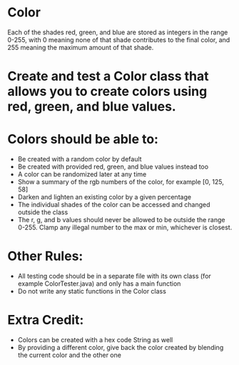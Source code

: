# **Color**
Each of the shades red, green, and blue are stored as integers in the range 0-255, with 0 meaning none of that shade contributes to the final color, and 255 meaning the maximum amount of that shade.


# **Create and test a Color class that allows you to create colors using red, green, and blue values.**

# **Colors should be able to:**

* Be created with a random color by default
* Be created with provided red, green, and blue values instead too
* A color can be randomized later at any time
* Show a summary of the rgb numbers of the color, for example [0, 125, 58]
* Darken and lighten an existing color by a given percentage
* The individual shades of the color can be accessed and changed outside the class
* The r, g, and b values should never be allowed to be outside the range 0-255. Clamp any illegal number to the max or min, whichever is closest.

# **Other Rules:**
* All testing code should be in a separate file with its own class (for example ColorTester.java) and only has a main function
* Do not write any static functions in the Color class

# **Extra Credit:**
* Colors can be created with a hex code String as well
* By providing a different color, give back the color created by blending the current color and the other one
